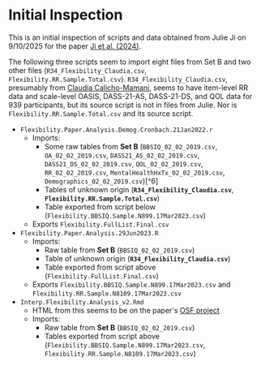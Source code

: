 # Initial Inspection

This is an initial inspection of scripts and data obtained from Julie Ji on 9/10/2025
for the paper [Ji et al. (2024)][ji-et-al-2024].

The following three scripts seem to import eight files from Set B and two other files
(`R34_Flexibility_Claudia.csv`, `Flexibility.RR.Sample.Total.csv`). `R34_Flexibility_Claudia.csv`, 
presumably from [Claudia Calicho-Mamani][claudia], seems to have item-level RR data and scale-level 
OASIS, DASS-21-AS, DASS-21-DS, and QOL data for 939 participants, but its source script is not in 
files from Julie. Nor is `Flexibility.RR.Sample.Total.csv` and its source script.

- `Flexibility.Paper.Analysis.Demog.Cronbach.21Jan2022.r`
  - Imports:
    - Some raw tables from **Set B** (`BBSIQ_02_02_2019.csv`, `OA_02_02_2019.csv`, 
    `DASS21_AS_02_02_2019.csv`, `DASS21_DS_02_02_2019.csv`, `QOL_02_02_2019.csv`, 
    `RR_02_02_2019.csv`, `MentalHealthHxTx_02_02_2019.csv`, `Demographics_02_02_2019.csv`)[^6]
    - Tables of unknown origin (**`R34_Flexibility_Claudia.csv`**, **`Flexibility.RR.Sample.Total.csv`**)
    - Table exported from script below (`Flexibility.BBSIQ.Sample.N899.17Mar2023.csv`)
  - Exports `Flexibility.FullList.Final.csv`
- `Flexibility.Paper.Analysis.29Jun2023.R`
  - Imports:
    - Raw table from **Set B** (`BBSIQ_02_02_2019.csv`)
    - Table of unknown origin (**`R34_Flexibility_Claudia.csv`**)
    - Table exported from script above (`Flexibility.FullList.Final.csv`)
  - Exports `Flexibility.BBSIQ.Sample.N899.17Mar2023.csv` and `Flexibility.RR.Sample.N8109.17Mar2023.csv`
- `Interp.Flexibility.Analysis_v2.Rmd`
  - HTML from this seems to be on the paper's [OSF project][ji-et-al-2024-osf]
  - Imports:
    - Raw table from **Set B** (`BBSIQ_02_02_2019.csv`)
    - Tables exported from script above (`Flexibility.BBSIQ.Sample.N899.17Mar2023.csv`, 
    `Flexibility.RR.Sample.N8109.17Mar2023.csv`)
   
[claudia]: https://github.com/cpc4tz
[ji-et-al-2024]: https://doi.org/10.1177/20438087241226642
[ji-et-al-2024-osf]: https://osf.io/tq3p7/?view_only=33c0ace49fe04688bf37afa556fd072d